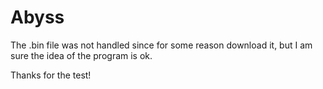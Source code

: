 Abyss
=====

The .bin file was not handled since for some reason download it,
but I am sure the idea of the program is ok.

Thanks for the test!
